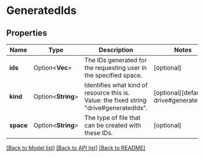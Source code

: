 # GeneratedIds

## Properties

Name | Type | Description | Notes
------------ | ------------- | ------------- | -------------
**ids** | Option<**Vec<String>**> | The IDs generated for the requesting user in the specified space. | [optional]
**kind** | Option<**String**> | Identifies what kind of resource this is. Value: the fixed string \"drive#generatedIds\". | [optional][default to drive#generatedIds]
**space** | Option<**String**> | The type of file that can be created with these IDs. | [optional]

[[Back to Model list]](../README.md#documentation-for-models) [[Back to API list]](../README.md#documentation-for-api-endpoints) [[Back to README]](../README.md)


